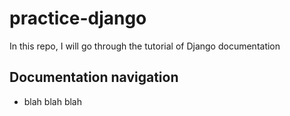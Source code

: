 # practice-django
In this repo, I will go through the tutorial of Django documentation

## Documentation navigation
- blah blah blah
